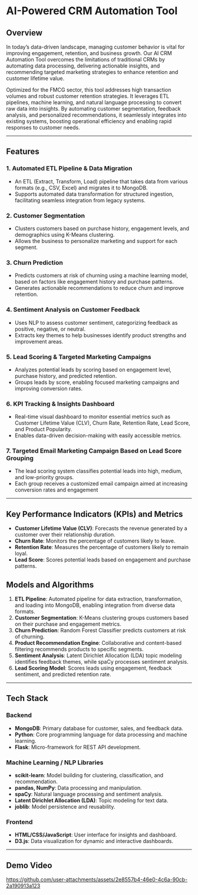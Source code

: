 # AI-Powered CRM Automation Tool

## Overview

In today’s data-driven landscape, managing customer behavior is vital for improving engagement, retention, and business growth. Our AI CRM Automation Tool overcomes the limitations of traditional CRMs by automating data processing, delivering actionable insights, and recommending targeted marketing strategies to enhance retention and customer lifetime value.

Optimized for the FMCG sector, this tool addresses high transaction volumes and robust customer retention strategies. It leverages ETL pipelines, machine learning, and natural language processing to convert raw data into insights. By automating customer segmentation, feedback analysis, and personalized recommendations, it seamlessly integrates into existing systems, boosting operational efficiency and enabling rapid responses to customer needs.

---

## Features

### 1. **Automated ETL Pipeline & Data Migration**
   - An ETL (Extract, Transform, Load) pipeline that takes data from various formats (e.g., CSV, Excel) and migrates it to MongoDB.
   - Supports automated data transformation for structured ingestion, facilitating seamless integration from legacy systems.

### 2. **Customer Segmentation**
   - Clusters customers based on purchase history, engagement levels, and demographics using K-Means clustering.
   - Allows the business to personalize marketing and support for each segment.

### 3. **Churn Prediction**
   - Predicts customers at risk of churning using a machine learning model, based on factors like engagement history and purchase patterns.
   - Generates actionable recommendations to reduce churn and improve retention.


### 4. **Sentiment Analysis on Customer Feedback**
   - Uses NLP to assess customer sentiment, categorizing feedback as positive, negative, or neutral.
   - Extracts key themes to help businesses identify product strengths and improvement areas.

### 5. **Lead Scoring & Targeted Marketing Campaigns**
   - Analyzes potential leads by scoring based on engagement level, purchase history, and predicted retention.
   - Groups leads by score, enabling focused marketing campaigns and improving conversion rates.

### 6. **KPI Tracking & Insights Dashboard**
   - Real-time visual dashboard to monitor essential metrics such as Customer Lifetime Value (CLV), Churn Rate, Retention Rate, Lead Score, and Product Popularity.
   - Enables data-driven decision-making with easily accessible metrics.

### 7. **Targeted Email Marketing Campaign Based on Lead Score Grouping**

   - The lead scoring system classifies potential leads into high, medium, and low-priority groups.
   - Each group receives a customized email campaign aimed at increasing conversion rates and engagement

---

## Key Performance Indicators (KPIs) and Metrics

- **Customer Lifetime Value (CLV)**: Forecasts the revenue generated by a customer over their relationship duration.
- **Churn Rate**: Monitors the percentage of customers likely to leave.
- **Retention Rate**: Measures the percentage of customers likely to remain loyal.
- **Lead Score**: Scores potential leads based on engagement and purchase patterns.


## Models and Algorithms

1. **ETL Pipeline**: Automated pipeline for data extraction, transformation, and loading into MongoDB, enabling integration from diverse data formats.
2. **Customer Segmentation**: K-Means clustering groups customers based on their purchase and engagement metrics.
3. **Churn Prediction**: Random Forest Classifier predicts customers at risk of churning.
4. **Product Recommendation Engine**: Collaborative and content-based filtering recommends products to specific segments.
5. **Sentiment Analysis**: Latent Dirichlet Allocation (LDA) topic modeling identifies feedback themes, while spaCy processes sentiment analysis.
6. **Lead Scoring Model**: Scores leads using engagement, feedback sentiment, and predicted retention rate.

---

## Tech Stack

### Backend

- **MongoDB**: Primary database for customer, sales, and feedback data.
- **Python**: Core programming language for data processing and machine learning.
- **Flask**: Micro-framework for REST API development.

### Machine Learning / NLP Libraries

- **scikit-learn**: Model building for clustering, classification, and recommendation.
- **pandas, NumPy**: Data processing and manipulation.
- **spaCy**: Natural language processing and sentiment analysis.
- **Latent Dirichlet Allocation (LDA)**: Topic modeling for text data.
- **joblib**: Model persistence and reusability.

### Frontend

- **HTML/CSS/JavaScript**: User interface for insights and dashboard.
- **D3.js**: Data visualization for dynamic and interactive dashboards.

---

## Demo Video

https://github.com/user-attachments/assets/2e8557b4-46e0-4c6a-90cb-2a190913a123
